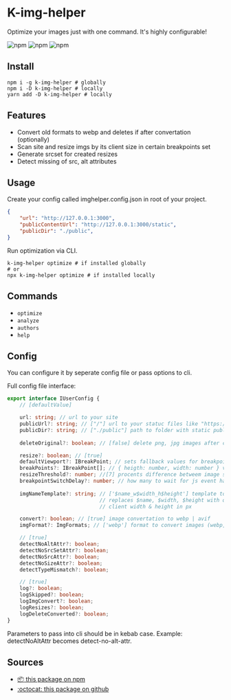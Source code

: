 # K-img-helper
Optimize your images just with one command. It's highly configurable!

<!-- shileds -->
![npm](https://img.shields.io/npm/v/k-img-helper)
![npm](https://img.shields.io/npm/dm/k-img-helper)
![npm](https://img.shields.io/npm/l/k-img-helper)

## Install
```
npm i -g k-img-helper # globally
npm i -D k-img-helper # locally
yarn add -D k-img-helper # locally
```

## Features
- Convert old formats to webp and deletes if after convertation (optionally)
- Scan site and resize imgs by its client size in certain breakpoints set
- Generate srcset for created resizes
- Detect missing of src, alt attributes

## Usage
Create your config called imghelper.config.json in root of your project.

``` json
{
    "url": "http://127.0.0.1:3000",
    "publicContentUrl": "http://127.0.0.1:3000/static", 
    "publicDir": "./public",
}
```

Run optimization via CLI.
```
k-img-helper optimize # if installed globally
# or
npx k-img-helper optimize # if installed locally
```

## Commands
- `optimize`
- `analyze`
- `authors`
- `help`

## Config
You can configure it by seperate config file or pass options to cli.

Full config file interface:
``` ts
export interface IUserConfig {
    // [defaultValue]

    url: string; // url to your site
    publicUrl?: string; // ["/"] url to your statuc files like "https://mysite.com/static/"
    publicDir?: string; // ["./public"] path to folder with static public content
    
    deleteOriginal?: boolean; // [false] delete png, jpg images after convertation to webp

    resize?: boolean; // [true]
    defaultViewport?: IBreakPoint; // sets fallback values for breakpoints
    breakPoints?: IBreakPoint[]; // { heigth: number, width: number } values in px
    resizeThreshold?: number; //[7] procents difference betweem image size to skip resize
    breakpointSwitchDelay?: number; // how many to wait for js event handle after browser resize
    
    imgNameTemplate?: string; // ['$name_w$width_h$height'] template to name resized images
                              // replaces $name, $width, $height with originally name,
                              // client width & height in px

    convert?: boolean; // [true] image convertation to webp | avif
    imgFormat?: ImgFormats; // ['webp'] format to convert images (webp, avif)

    // [true]
    detectNoAltAttr?: boolean;
    detectNoSrcSetAttr?: boolean;
    detectNoSrcAttr?: boolean;
    detectNoSizeAttr?: boolean;
    detectTypeMismatch?: boolean;

    // [true]
    log?: boolean;
    logSkipped?: boolean;
    logImgConvert?: boolean;
    logResizes?: boolean;
    logDeleteConverted?: boolean;
}
```

Parameters to pass into cli should be in kebab case. Example: detectNoAltAttr becomes detect-no-alt-attr.

## Sources
- [:package: this package on npm](https://www.npmjs.com/package/k-img-helper)
- [:octocat: this package on github](https://github.com/Kostayne/k-img-helper)